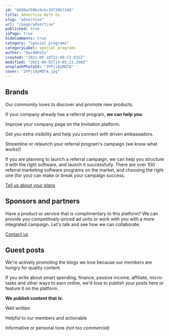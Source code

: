 ```yaml
---
id: "6099af09bc0cbc3973057348"
title: Advertize With Us
slug: "advertise"
url: "/page/advertise"
published: true
isPage: true
hideComments: true
category: "special programs"
categoryLabel: special programs
author: "Owc4NhV2y"
created: "2021-05-10T22:09:13.032Z"
modified: "2021-06-01T14:05:23.290Z"
unsplashPhotoId: "2FPjlAyMQTA"
cover: "2FPjlAyMQTA.jpg"
---
```

## **Brands**

Our community loves to discover and promote new products.

If your company already has a referral program,&nbsp;**we can help you**:

Improve your company page on the Invitation platform.

Get you extra visibility and help you connect with driven ambassadors.

Streamline or relaunch your referral program's campaign (we know what works!)

If you are planning to launch a referral campaign, we can help you structure it with the right software, and launch it successfully. There are over 100 referral marketing software programs on the market, and choosing the right one (for you) can make or break your campaign success.

[Tell us about your plans](mailto:yourfriends@invitation.codes?subject=Brand%20program)

## **Sponsors and partners**

Have a product or service that is complimentary to this platform?
We can provide you competitively-priced ad units or work with you with a more integrated campaign.
Let's talk and see how we can collaborate.

[Contact us](mailto:yourfriends@invitation.codes?subject=Partners%20program)

## **Guest posts**

We're actively promoting the blogs we love because our members are hungry for quality content.

If you write about smart spending, finance, passive income, affiliate, micro-tasks and other ways to earn online, we'd love to publish your posts here or feature it on the platform.

**We publish content that is:**

Well written

Helpful to our members and actionable

Informative or personal tone&nbsp;*(not too commercial)*